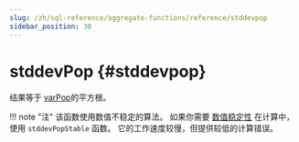 ```yaml
---
slug: /zh/sql-reference/aggregate-functions/reference/stddevpop
sidebar_position: 30
---
```


# stddevPop {#stddevpop}

结果等于 [varPop](../../../sql-reference/aggregate-functions/reference/varpop.md)的平方根。

!!! note "注"
    该函数使用数值不稳定的算法。 如果你需要 [数值稳定性](https://en.wikipedia.org/wiki/Numerical_stability) 在计算中，使用 `stddevPopStable` 函数。 它的工作速度较慢，但提供较低的计算错误。
